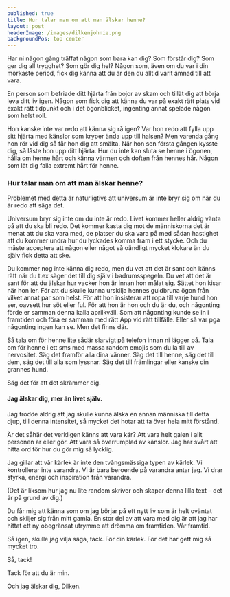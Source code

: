 ```yaml
---
published: true
title: Hur talar man om att man älskar henne?
layout: post
headerImage: /images/dilkenjohnie.png
backgroundPos: top center
---
```


<p class="lead">Har ni någon gång träffat någon som bara kan dig? Som förstår dig? Som ger dig all trygghet? Som gör dig hel? Någon som, även om du var i din mörkaste period, fick dig känna att du är den du alltid varit ämnad till att vara.</p>

En person som befriade ditt hjärta från bojor av skam och tillät dig att börja leva ditt liv igen. Någon som fick dig att känna du var på exakt rätt plats vid exakt rätt tidpunkt och i det ögonblicket, ingenting annat spelade någon som helst roll.

Hon kanske inte var redo att känna sig rå igen? Var hon redo att fylla upp sitt hjärta med känslor som kryper ända upp till halsen? Men varenda gång hon rör vid dig så får hon dig att smälta. När hon sen första gången kysste dig, så låste hon upp ditt hjärta. Hur du inte kan sluta se henne i ögonen, hålla om henne hårt och känna värmen och doften från hennes hår. Någon som lät dig falla extremt hårt för henne.

### Hur talar man om att man älskar henne?

Problemet med detta är naturligtivs att universum är inte bryr sig om när du är redo att säga det. 

Universum bryr sig inte om du inte är redo. Livet kommer heller aldrig vänta på att du ska bli redo. Det kommer kasta dig mot de människorna det är menat att du ska vara med, de platser du ska vara på med sådan hastighet att du kommer undra hur du lyckades komma fram i ett stycke. Och du måste acceptera att någon eller något så oändligt mycket klokare än du själv fick detta att ske.

Du kommer nog inte känna dig redo, men du vet att det är sant och känns rätt när du t.ex säger det till dig själv i badrumsspegeln. Du vet att det är sant för att du älskar hur vacker hon är innan hon målat sig. Sättet hon kisar när hon ler. För att du skulle kunna urskilja hennes guldbruna ögon från vilket annat par som helst. För att hon insisterar att ropa till varje hund hon ser, oavsett hur söt eller ful. 
För att hon är hon och du är du, och någonting förde er samman denna kalla aprilkväll. Som att någonting kunde se in i framtiden och föra er samman med rätt App vid rätt tillfälle. Eller så var pga någonting ingen kan se. Men det finns där.

Så tala om för henne lite sådär slarvigt på telefon innan ni lägger på. Tala om för henne i ett sms med massa random emojis som du la till av nervositet.  Säg det framför alla dina vänner. Säg det till henne, säg det till dem, säg det till alla som lyssnar. Säg det till främlingar eller kanske din grannes hund.

Säg det för att det skrämmer dig.

#### Jag älskar dig, mer än livet själv.

Jag trodde aldrig att jag skulle kunna älska en annan människa till detta djup, till denna intensitet, så mycket det hotar att ta över hela mitt förstånd.

Är det såhär det verkligen känns att vara kär? Att vara helt galen i allt personen är eller gör. Att vara så överrumplad av känslor. Jag har svårt att hitta ord för hur du gör mig så lycklig.

Jag gillar att vår kärlek är inte den tvångsmässiga typen av kärlek. Vi kontrollerar inte varandra. Vi är bara beroende på varandra antar jag. Vi drar styrka, energi och inspiration från varandra.

(Det är liksom hur jag nu lite random skriver och skapar denna lilla text – det är på grund av dig.)

Du får mig att känna som om jag börjar på ett nytt liv som är helt oväntat och skiljer sig från mitt gamla. En stor del av att vara med dig är att jag har hittat ett ny obegränsat utrymme att drömma om framtiden. Vår framtid.

Så igen, skulle jag vilja säga, tack. För din kärlek. För det har gett mig så mycket tro.

Så, tack!

Tack för att du är min.

Och jag älskar dig, Dilken.
